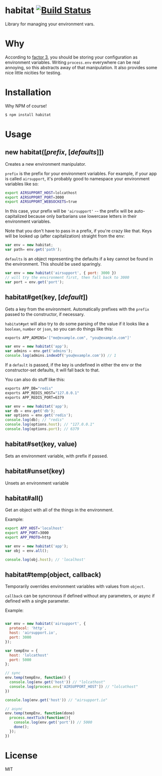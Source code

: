 # habitat [![Build Status](https://secure.travis-ci.org/brianloveswords/habitat.png)](http://travis-ci.org/brianloveswords/habitat)

Library for managing your environment vars.

# Why

According to [factor 3](http://www.12factor.net/config), you should be
storing your configuration as environment variables. Writing
`process.env` everywhere can be real annoying, so this abstracts away of
that manipulation. It also provides some nice little nicities for testing.

# Installation

Why NPM of course!

```bash
$ npm install habitat
```

# Usage

## new habitat([*prefix*, [*defaults*]])

Creates a new environment manipulator.

`prefix` is the prefix for your environment variables. For example, if
your app is called `airsupport`, it's probably good to namespace your
environment variables like so:

```bash
export AIRSUPPORT_HOST=lolcathost
export AIRSUPPORT_PORT=3000
export AIRSUPPORT_WEBSOCKETS=true
```

In this case, your prefix will be `'airsupport'` -- the prefix will be
auto-capitalized because only barbarians use lowercase letters in their
environment variables.

Note that you don't have to pass in a prefix, if you're crazy like
that. Keys will be looked up (after capitalization) straight from the
env:

```js
var env = new habitat;
var path= env.get('path'); 
```

`defaults` is an object representing the defaults if a key cannot be
found in the environment. This should be used sparingly.

```js
var env = new habitat('airsupport', { port: 3000 })
// will try the environment first, then fall back to 3000
var port = env.get('port');
```

## habitat#get(key, [*default*])

Gets a key from the environment. Automatically prefixes with the
`prefix` passed to the constructor, if necessary.

`habitat#get` will also try to do some parsing of the value if it looks
like a `boolean`, `number` or `json`, so you can do things like this:

```bash
exports APP_ADMINS='["me@example.com", "you@example.com"]'
```
```js
var env = new habitat('app');
var admins = env.get('admins');
console.log(admins.indexOf('you@example.com')) // 1
```

If a `default` is passed, if the key is undefined in either the env or
the constructor-set defaults, it will fall back to that.

You can also do stuff like this:

```bash
exports APP_DB="redis"
exports APP_REDIS_HOST="127.0.0.1"
exports APP_REDIS_PORT=6379
```
```js
var env = new habitat('app');
var db = env.get('db');
var options = env.get('redis');
console.log(db); // "redis"
console.log(options.host); // "127.0.0.1"
console.log(options.port); // 6379
```

## habitat#set(key, value)

Sets an environment variable, with prefix if passed.

## habitat#unset(key)

Unsets an environment variable

## habitat#all()

Get an object with all of the things in the environment.

Example:

```bash
export APP_HOST='localhost'
export APP_PORT=3000
export APP_PROTO=http
```
```js
var env = new habitat('app');
var obj = env.all();

console.log(obj.host); // 'localhost'
```

## habitat#temp(object, callback)

Temporarily overrides environment variables with values from `object`.

`callback` can be syncronous if defined without any parameters, or async
if defined with a single parameter.

Example:
```js

var env = new habitat('airsupport', {
  protocol: 'http',
  host: 'airsupport.io',
  port: 3000
});

var tempEnv = {
  host: 'lolcathost'
  port: 5000
};

// sync  
env.temp(tempEnv, function() {
  console.log(env.get('host')) // "lolcathost"
  console.log(process.env['AIRSUPPORT_HOST']) // "lolcathost"
})

console.log(env.get('host')) // "airsupport.io"

// async
env.temp(tempEnv, function(done)
  process.nextTick(function(){
    console.log(env.get('port')) // 5000
    done();
  });
})
```
# License

MIT
